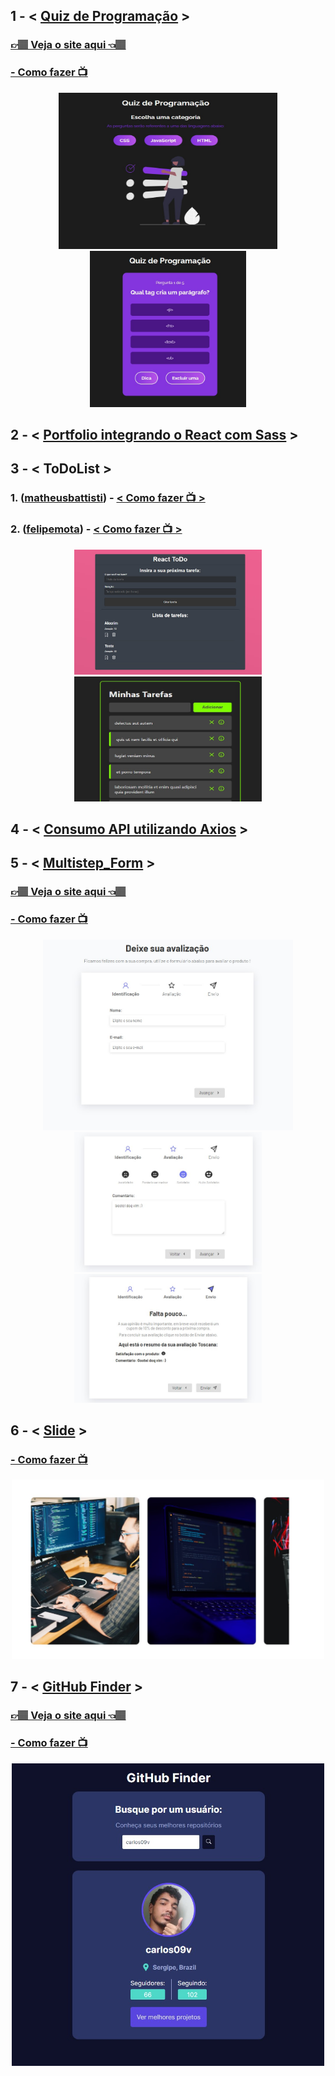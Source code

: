 <h2>1 - < <a href="https://github.com/carlos09v/ReactProjects/tree/main/devs/matheusbattisti/app_quiz-react">Quiz de Programação</a> ></h2>
<h3><a href="https://quiz-react-carlos09v.vercel.app/">👉🏽 Veja o site aqui 👈🏽</a></h3>
<h3><a href="https://www.youtube.com/watch?v=HlkbeikH8cs" target="_blank"> - Como fazer 📺</a></h3>
<div align='center'>
    <img width='350' height='250' src="https://github.com/carlos09v/ReactProjects/blob/main/devs/matheusbattisti/app_quiz-react/src/img/CategorysPreview.jpg?raw=true" alt="Quiz">
    <img width='250' height='250' src="https://github.com/carlos09v/ReactProjects/blob/main/devs/matheusbattisti/app_quiz-react/src/img/QuestionsPreview.jpg?raw=true" alt="Quiz">
</div>

<h2>2 - < <a href="https://github.com/carlos09v/ReactProjects/tree/main/devs/matheusbattisti/app_react-sass">Portfolio integrando o React com Sass</a> ></h2>


<h2>3 - < ToDoList ></h2>
<h3>1. (<a href="https://github.com/carlos09v/ReactProjects/tree/main/devs/matheusbattisti/toDoList_react">matheusbattisti</a>) - <a href="https://www.youtube.com/watch?v=pOVyVivyfok" target="_blank">< Como fazer 📺 ></a></h3>
<h3>2. (<a href="https://github.com/carlos09v/ReactProjects/tree/main/devs/felipemota/toDoList_react">felipemota</a>) - <a href="https://www.youtube.com/watch?v=ErjWNvP6mko&t=5215s&ab_channel=FelipeRocha%E2%80%A2dicasparadevs" target="_blank">< Como fazer 📺 ></a></h3>
<div align='center'>
    <img width='300' height='200' src="https://github.com/carlos09v/ReactProjects/blob/main/devs/matheusbattisti/toDoList_react/toDo/src/assets/preview.jpg?raw=true" alt="ToDoList">
    <img width='300' height='200' src="https://github.com/carlos09v/ReactProjects/blob/main/devs/felipemota/toDoList_react/src/assets/preview.jpg?raw=true" alt="ToDoList">
</div>

<h2>4 - < <a href="https://github.com/carlos09v/ReactProjects/tree/main/devs/matheusbattisti/app_react-axios">Consumo API utilizando Axios</a> ></h2>

<h2>5 - < <a href="https://github.com/carlos09v/ReactProjects/tree/main/devs/matheusbattisti/multistep_form_react">Multistep_Form</a> ></h2>
<h3><a href="https://multistepform-carlos09v.vercel.app/">👉🏽 Veja o site aqui 👈🏽</a></h3>
<h3><a href="https://www.youtube.com/watch?v=PRSruHX_eig" target="_blank"> - Como fazer 📺</a></h3>
<div align='center'>
    <img width='400' src="https://github.com/carlos09v/ReactProjects/blob/main/devs/matheusbattisti/multistep_form_react/src/assets/preview1.jpg?raw=true" alt="MultistepForm Preview1">
    <img width='300' src="https://github.com/carlos09v/ReactProjects/blob/main/devs/matheusbattisti/multistep_form_react/src/assets/preview2.jpg?raw=true" alt="MultistepForm Preview2">
    <img width='300' src="https://github.com/carlos09v/ReactProjects/blob/main/devs/matheusbattisti/multistep_form_react/src/assets/preview3.jpg?raw=true" alt="MultistepForm Preview3">
</div>

<h2>6 - < <a href="https://github.com/carlos09v/ReactProjects/tree/main/devs/sujeitoprogramador/slide_react">Slide</a> ></h2>
<h3><a href="https://www.youtube.com/watch?v=7-3N1QdedaA&t=910s" target="_blank"> - Como fazer 📺</a></h3>
<div align='center'>
    <img width='500' src="https://github.com/carlos09v/ReactProjects/blob/main/devs/sujeitoprogramador/slide_react/src/imgs/preview.jpg?raw=true" alt="Slide_react">
</div>

<h2>7 - < <a href="https://github.com/carlos09v/ReactProjects/tree/main/devs/matheusbattisti/app_github-finder">GitHub Finder</a> ></h2>
<h3><a href="https://github-finder-carlos09v.vercel.app/">👉🏽 Veja o site aqui 👈🏽</a></h3>
<h3><a href="https://www.youtube.com/watch?v=3sQITRihW_A" target="_blank"> - Como fazer 📺</a></h3>
<div align='center'>
    <img width='500' src="https://github.com/carlos09v/ReactProjects/blob/main/devs/matheusbattisti/app_github-finder/src/assets/preview.jpg?raw=true" alt="GitHub_Finder">
</div>